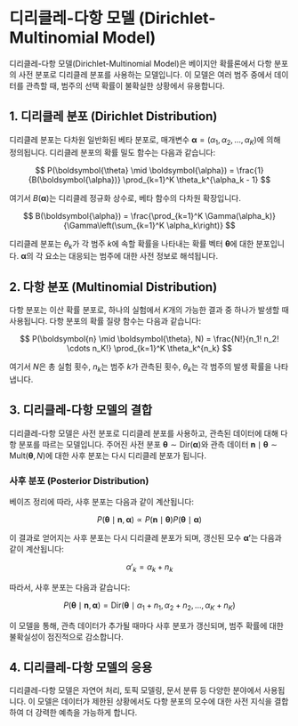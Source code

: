 # 디리클레-다항 모델 (Dirichlet-Multinomial Model)

디리클레-다항 모델(Dirichlet-Multinomial Model)은 베이지안 확률론에서 다항 분포의 사전 분포로 디리클레 분포를 사용하는 모델입니다. 이 모델은 여러 범주 중에서 데이터를 관측할 때, 범주의 선택 확률이 불확실한 상황에서 유용합니다.

## 1. 디리클레 분포 (Dirichlet Distribution)

디리클레 분포는 다차원 일반화된 베타 분포로, 매개변수 $\boldsymbol{\alpha} = (\alpha_1, \alpha_2, \ldots, \alpha_K)$에 의해 정의됩니다. 디리클레 분포의 확률 밀도 함수는 다음과 같습니다:

$$
P(\boldsymbol{\theta} \mid \boldsymbol{\alpha}) = \frac{1}{B(\boldsymbol{\alpha})} \prod_{k=1}^K \theta_k^{\alpha_k - 1}
$$

여기서 $B(\boldsymbol{\alpha})$는 디리클레 정규화 상수로, 베타 함수의 다차원 확장입니다.

$$
B(\boldsymbol{\alpha}) = \frac{\prod_{k=1}^K \Gamma(\alpha_k)}{\Gamma\left(\sum_{k=1}^K \alpha_k\right)}
$$

디리클레 분포는 $\theta_k$가 각 범주 $k$에 속할 확률을 나타내는 확률 벡터 $\boldsymbol{\theta}$에 대한 분포입니다. $\boldsymbol{\alpha}$의 각 요소는 대응되는 범주에 대한 사전 정보로 해석됩니다.

## 2. 다항 분포 (Multinomial Distribution)

다항 분포는 이산 확률 분포로, 하나의 실험에서 $K$개의 가능한 결과 중 하나가 발생할 때 사용됩니다. 다항 분포의 확률 질량 함수는 다음과 같습니다:

$$
P(\boldsymbol{n} \mid \boldsymbol{\theta}, N) = \frac{N!}{n_1! n_2! \cdots n_K!} \prod_{k=1}^K \theta_k^{n_k}
$$

여기서 $N$은 총 실험 횟수, $n_k$는 범주 $k$가 관측된 횟수, $\theta_k$는 각 범주의 발생 확률을 나타냅니다.

## 3. 디리클레-다항 모델의 결합

디리클레-다항 모델은 사전 분포로 디리클레 분포를 사용하고, 관측된 데이터에 대해 다항 분포를 따르는 모델입니다. 주어진 사전 분포 $\boldsymbol{\theta} \sim \text{Dir}(\boldsymbol{\alpha})$와 관측 데이터 $\boldsymbol{n} \mid \boldsymbol{\theta} \sim \text{Mult}(\boldsymbol{\theta}, N)$에 대한 사후 분포는 다시 디리클레 분포가 됩니다.

### 사후 분포 (Posterior Distribution)

베이즈 정리에 따라, 사후 분포는 다음과 같이 계산됩니다:

$$
P(\boldsymbol{\theta} \mid \boldsymbol{n}, \boldsymbol{\alpha}) \propto P(\boldsymbol{n} \mid \boldsymbol{\theta}) P(\boldsymbol{\theta} \mid \boldsymbol{\alpha})
$$

이 결과로 얻어지는 사후 분포는 다시 디리클레 분포가 되며, 갱신된 모수 $\boldsymbol{\alpha'}$는 다음과 같이 계산됩니다:

$$
\alpha'_k = \alpha_k + n_k
$$

따라서, 사후 분포는 다음과 같습니다:

$$
P(\boldsymbol{\theta} \mid \boldsymbol{n}, \boldsymbol{\alpha}) = \text{Dir}(\boldsymbol{\theta} \mid \alpha_1 + n_1, \alpha_2 + n_2, \ldots, \alpha_K + n_K)
$$

이 모델을 통해, 관측 데이터가 추가될 때마다 사후 분포가 갱신되며, 범주 확률에 대한 불확실성이 점진적으로 감소합니다.

## 4. 디리클레-다항 모델의 응용

디리클레-다항 모델은 자연어 처리, 토픽 모델링, 문서 분류 등 다양한 분야에서 사용됩니다. 이 모델은 데이터가 제한된 상황에서도 다항 분포의 모수에 대한 사전 지식을 결합하여 더 강력한 예측을 가능하게 합니다.
